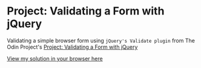 # Project: Validating a Form with jQuery

Validating a simple browser form using `jQuery's Validate plugin` from The Odin Project's [Project: Validating a Form with jQuery](http://www.theodinproject.com/courses/javascript-and-jquery/lessons/validating-a-form-with-jquery)

[View my solution in your browser here](http://htmlpreview.github.io/?https://github.com/StefanieWang/jQuery-validating-a-form/blob/master/form.html)
